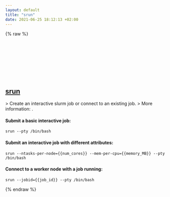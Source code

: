 ```yaml
---
layout: default
title: "srun"
date: 2021-06-25 18:12:13 +02:00
---
```

{% raw %}
<h2 id="srun">
  <a href="/en/linux/srun.html">srun</a> <a href="#srun"><svg class="icon">
    <use href="/assets/images/unicode_sprite.svg#link" />
  </svg></a>
</h2>
> Create an interactive slurm job or connect to an existing job.
> More information: <https://slurm.schedmd.com/srun.html>.

#### Submit a basic interactive job:
```shell
srun --pty /bin/bash
```
#### Submit an interactive job with different attributes:
```shell
srun --ntasks-per-node={{num_cores}} --mem-per-cpu={{memory_MB}} --pty /bin/bash
```
#### Connect to a worker node with a job running:
```shell
srun --jobid={{job_id}} --pty /bin/bash
```
{% endraw %}